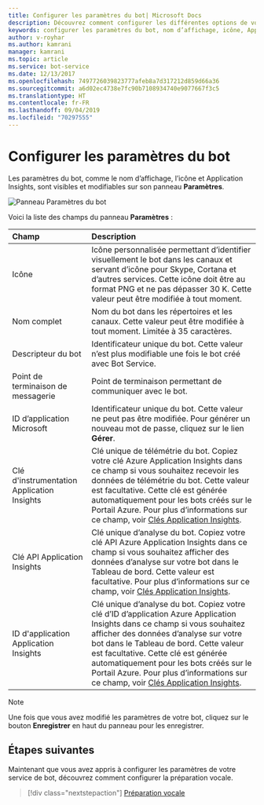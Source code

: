 ```yaml
---
title: Configurer les paramètres du bot| Microsoft Docs
description: Découvrez comment configurer les différentes options de votre bot sur le Portail Azure.
keywords: configurer les paramètres du bot, nom d’affichage, icône, Application Insights, panneau Paramètres
author: v-royhar
ms.author: kamrani
manager: kamrani
ms.topic: article
ms.service: bot-service
ms.date: 12/13/2017
ms.openlocfilehash: 7497726039823777afeb8a7d317212d859d66a36
ms.sourcegitcommit: a6d02ec4738e7fc90b7108934740e9077667f3c5
ms.translationtype: HT
ms.contentlocale: fr-FR
ms.lasthandoff: 09/04/2019
ms.locfileid: "70297555"
---
```

# <a name="configure-bot-settings"></a>Configurer les paramètres du bot

Les paramètres du bot, comme le nom d’affichage, l’icône et Application Insights, sont visibles et modifiables sur son panneau **Paramètres**.

![Panneau Paramètres du bot](~/media/bot-service-portal-configure-settings/bot-settings-blade.png)

Voici la liste des champs du panneau **Paramètres** :

| Champ | Description |
| :---  | :---        |
| Icône | Icône personnalisée permettant d’identifier visuellement le bot dans les canaux et servant d’icône pour Skype, Cortana et d’autres services. Cette icône doit être au format PNG et ne pas dépasser 30 K. Cette valeur peut être modifiée à tout moment. |
| Nom complet | Nom du bot dans les répertoires et les canaux. Cette valeur peut être modifiée à tout moment. Limitée à 35 caractères. |
| Descripteur du bot | Identificateur unique du bot. Cette valeur n’est plus modifiable une fois le bot créé avec Bot Service. |
| Point de terminaison de messagerie | Point de terminaison permettant de communiquer avec le bot. |
| ID d’application Microsoft | Identificateur unique du bot. Cette valeur ne peut pas être modifiée. Pour générer un nouveau mot de passe, cliquez sur le lien **Gérer**. |
| Clé d'instrumentation Application Insights | Clé unique de télémétrie du bot. Copiez votre clé Azure Application Insights dans ce champ si vous souhaitez recevoir les données de télémétrie du bot. Cette valeur est facultative. Cette clé est générée automatiquement pour les bots créés sur le Portail Azure. Pour plus d’informations sur ce champ, voir [Clés Application Insights](~/bot-service-resources-app-insights-keys.md). |
| Clé API Application Insights | Clé unique d’analyse du bot. Copiez votre clé API Azure Application Insights dans ce champ si vous souhaitez afficher des données d’analyse sur votre bot dans le Tableau de bord. Cette valeur est facultative. Pour plus d’informations sur ce champ, voir [Clés Application Insights](~/bot-service-resources-app-insights-keys.md). |
| ID d'application Application Insights | Clé unique d’analyse du bot. Copiez votre clé d’ID d’application Azure Application Insights dans ce champ si vous souhaitez afficher des données d’analyse sur votre bot dans le Tableau de bord. Cette valeur est facultative. Cette clé est générée automatiquement pour les bots créés sur le Portail Azure. Pour plus d’informations sur ce champ, voir [Clés Application Insights](~/bot-service-resources-app-insights-keys.md). |

> [!NOTE]
> Une fois que vous avez modifié les paramètres de votre bot, cliquez sur le bouton **Enregistrer** en haut du panneau pour les enregistrer.

## <a name="next-steps"></a>Étapes suivantes
Maintenant que vous avez appris à configurer les paramètres de votre service de bot, découvrez comment configurer la préparation vocale.
> [!div class="nextstepaction"]
> [Préparation vocale](bot-service-manage-speech-priming.md)